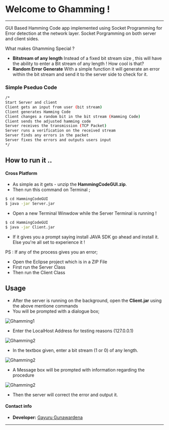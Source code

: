 # Welcome to Ghamming !
-------------------

GUI Based Hamming Code app implemented using Socket Programming for Error detection at the network layer. Socket Porgramming on both server and client sides.

What makes Ghamming Special ?

* **Bitstream of any length** Instead of a fixed bit stream size , this will have the ability
to enter a Bit stream of any length ! How cool is that?
* **Random Error Generate** With a simple function it will generate an error within the bit stream
and send it to the server side to check for it.
### Simple Pseduo Code

```sh
/*
Start Server and client
Client gets an input from user (bit stream)
Client generates Hamming Code
Client changes a random bit in the bit stream (Hamming Code)
Client sends the adjusted hamming code
Server receives the transmission (TCP Packet)
Server runs a verification on the received stream
Server finds any errors in the packet
Server fixes the errors and outputs users input
*/
```

## How to run it ..
#### Cross Platform
* As simple as it gets - unzip the **HammingCodeGUI.zip**. 
* Then run this command on Terminal ;

 ```sh
$ cd HammingCodeGUI
$ java -jar Server.jar
```

* Open a new Terminal Winwdow while the Server Terminal is running !
 ```sh
$ cd HammingCodeGUI
$ java -jar Client.jar
```
* If it gives you a prompt saying install JAVA SDK go ahead and install it. Else you're all set to experience it !

PS : If any of the process gives you an error;
* Open the Eclipse project which is in a ZIP File
* First run the Server Class 
* Then run the Client Class

## Usage

* After the server is running on the background, open the **Client.jar** using the above mentione commands
* You will be prompted with a dialogue box;

![Ghamming1](https://imgur.com/qQl75jB.png)

* Enter the LocalHost Address for testing reasons (127.0.0.1)

![Ghamming2](https://imgur.com/a6uiFG5.png)

* In the textbox given, enter a bit stream (1 or 0) of any length.

![Ghamming2](https://imgur.com/yMNOsmh.png)

* A Message box will be prompted with information regarding the procedure

![Ghamming2](https://imgur.com/RpC7GK5.png)

* Then the server will correct the error and output it.


#### Contact info

* **Developer:** [Gayuru Gunawardena](www.gayurug.com)
               


---

